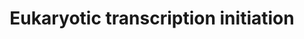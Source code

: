 ---
annotations:
- id: PW:0000100
  parent: regulatory pathway
  type: Pathway Ontology
  value: transcription pathway
authors:
- Nsalomonis
- MaintBot
- Thomas
- Christine Chichester
- Eweitz
- Khanspers
citedin: ''
communities: []
description: 'In eukaryotes, RNA polymerase, and therefore the initiation of transcription,
  requires the presence of a core promoter sequence in the DNA. RNA polymerase is
  able to bind to core promoters in the presence of various specific transcription
  factors. The most common type of core promoter in eukaryotes is a short DNA sequence
  known as a TATA box. The TATA box, as a core promoter, is the binding site for a
  transcription factor known as TATA binding protein (TBP), which is itself a subunit
  of another transcription factor, called Transcription Factor II D (TFIID). After
  TFIID binds to the TATA box via the TBP, five more transcription factors and RNA
  polymerase combine around the TATA box in a series of stages to form a preinitiation
  complex. One transcription factor, DNA helicase, has helicase activity and so is
  involved in the separating of opposing strands of double-stranded DNA to provide
  access to a single-stranded DNA template. However, only a low, or basal, rate of
  transcription is driven by the preinitiation complex alone. Other proteins known
  as activators and repressors, along with any associated coactivators or corepressors,
  are responsible for modulating transcription rate.  Source: [Wikipedia](https://en.wikipedia.org/wiki/Transcription_(biology))'
last-edited: 2025-02-27
ndex: null
organisms:
- Saccharomyces cerevisiae
redirect_from:
- /index.php/Pathway:WP425
- /instance/WP425
- /instance/WP425_r136958
revision: r136958
schema-jsonld:
- '@context': https://schema.org/
  '@id': https://wikipathways.github.io/pathways/WP425.html
  '@type': Dataset
  creator:
    '@type': Organization
    name: WikiPathways
  description: 'In eukaryotes, RNA polymerase, and therefore the initiation of transcription,
    requires the presence of a core promoter sequence in the DNA. RNA polymerase is
    able to bind to core promoters in the presence of various specific transcription
    factors. The most common type of core promoter in eukaryotes is a short DNA sequence
    known as a TATA box. The TATA box, as a core promoter, is the binding site for
    a transcription factor known as TATA binding protein (TBP), which is itself a
    subunit of another transcription factor, called Transcription Factor II D (TFIID).
    After TFIID binds to the TATA box via the TBP, five more transcription factors
    and RNA polymerase combine around the TATA box in a series of stages to form a
    preinitiation complex. One transcription factor, DNA helicase, has helicase activity
    and so is involved in the separating of opposing strands of double-stranded DNA
    to provide access to a single-stranded DNA template. However, only a low, or basal,
    rate of transcription is driven by the preinitiation complex alone. Other proteins
    known as activators and repressors, along with any associated coactivators or
    corepressors, are responsible for modulating transcription rate.  Source: [Wikipedia](https://en.wikipedia.org/wiki/Transcription_(biology))'
  keywords:
  - CCL1
  - KIN28
  - RAD3
  - RET1
  - RPA135
  - RPA190
  - RPB11
  - RPB2
  - RPB3
  - RPB5
  - RPB7
  - RPB8
  - RPC11
  - RPC19
  - RPC25
  - RPO21
  - RPO26
  - SPT15
  - SSL2
  - SUA7
  - TAF12
  - TAF13
  - TAF5
  - TAF6
  - TAF7
  - TAF9
  - TFB2
  - TFB3
  - TFB4
  - TFG2
  - TOA2
  license: CC0
  name: Eukaryotic transcription initiation
seo: CreativeWork
title: Eukaryotic transcription initiation
wpid: WP425
---